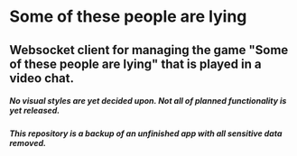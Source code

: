 # Some of these people are lying

## Websocket client for managing the game "Some of these people are lying" that is played in a video chat.

##### No visual styles are yet decided upon. Not all of planned functionality is yet released.
##### This repository is a backup of an unfinished app with all sensitive data removed.
